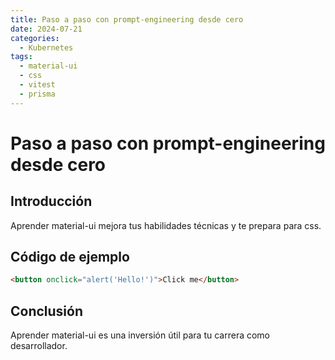 ```yaml
---
title: Paso a paso con prompt-engineering desde cero
date: 2024-07-21
categories:
  - Kubernetes
tags:
  - material-ui
  - css
  - vitest
  - prisma
---
```


# Paso a paso con prompt-engineering desde cero

## Introducción

Aprender material-ui mejora tus habilidades técnicas y te prepara para css.

## Código de ejemplo

```html
<button onclick="alert('Hello!')">Click me</button>
```

## Conclusión

Aprender material-ui es una inversión útil para tu carrera como desarrollador.